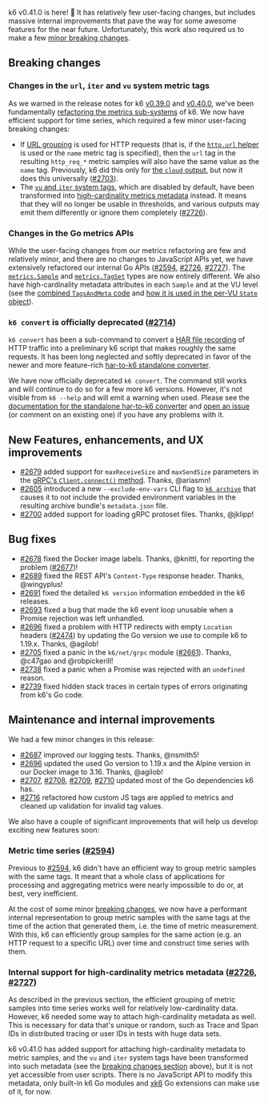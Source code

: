 k6 v0.41.0 is here! :tada: It has relatively few user-facing changes, but includes massive internal improvements that pave the way for some awesome features for the near future. Unfortunately, this work also required us to make a few [minor breaking changes](#breaking-changes).

## Breaking changes

### Changes in the `url`, `iter` and `vu` system metric tags

As we warned in the release notes for k6 [v0.39.0](https://github.com/grafana/k6/blob/2fe2dd32b3827eeeeb3959aff63a6b402aab0a5a/release%20notes/v0.39.0.md#roadmap-and-future-plans) and [v0.40.0](https://github.com/grafana/k6/blob/2fe2dd32b3827eeeeb3959aff63a6b402aab0a5a/release%20notes/v0.40.0.md), we've been fundamentally [refactoring the metrics sub-systems](#metric-time-series) of k6. We now have efficient support for time series, which required a few minor user-facing breaking changes:

- If [URL grouping](https://k6.io/docs/using-k6/http-requests/#url-grouping) is used for HTTP requests (that is, if the [`http.url` helper](https://k6.io/docs/javascript-api/k6-http/urlurl/) is used or the `name` metric tag is specified), then the `url` tag in the resulting `http_req_*` metric samples will also have the same value as the `name` tag. Previously, k6 did this only for [the `cloud` output](https://k6.io/docs/results-output/real-time/cloud/), but now it does this universally ([#2703](https://github.com/grafana/k6/pull/2703)).
- The [`vu` and `iter` system tags](https://k6.io/docs/using-k6/tags-and-groups/#system-tags), which are disabled by default, have been transformed into [high-cardinality metrics metadata](#internal-support-for-high-cardinality-metrics-metadata) instead. It means that they will no longer be usable in thresholds, and various outputs may emit them differently or ignore them completely ([#2726](https://github.com/grafana/k6/pull/2726)).

### Changes in the Go metrics APIs

While the user-facing changes from our metrics refactoring are few and relatively minor, and there are no changes to JavaScript APIs yet, we have extensively refactored our internal Go APIs ([#2594](https://github.com/grafana/k6/pull/2594), [#2726](https://github.com/grafana/k6/pull/2726), [#2727](https://github.com/grafana/k6/pull/2727)). The [`metrics.Sample`](https://github.com/grafana/k6/blob/2fe2dd32b3827eeeeb3959aff63a6b402aab0a5a/metrics/sample.go#L11-L33) and [`metrics.TagSet`](https://github.com/grafana/k6/blob/2fe2dd32b3827eeeeb3959aff63a6b402aab0a5a/metrics/tags.go#L16-L157) types are now entirely different. We also have high-cardinality metadata attributes in each `Sample` and at the VU level (see the [combined `TagsAndMeta` code](https://github.com/grafana/k6/blob/2fe2dd32b3827eeeeb3959aff63a6b402aab0a5a/metrics/tags.go#L159-L231) and [how it is used in the per-VU `State` object](https://github.com/grafana/k6/blob/2fe2dd32b3827eeeeb3959aff63a6b402aab0a5a/lib/vu_state.go#L83-L119)).

### `k6 convert` is officially deprecated ([#2714](https://github.com/grafana/k6/pull/2714))

`k6 convert` has been a sub-command to convert a [HAR file recording](https://en.wikipedia.org/wiki/HAR_(file_format)) of HTTP traffic into a preliminary k6 script that makes roughly the same requests. It has been long neglected and softly deprecated in favor of the newer and more feature-rich [har-to-k6 standalone converter](https://github.com/grafana/har-to-k6).

We have now officially deprecated `k6 convert`. The command still works and will continue to do so for a few more k6 versions. However, it's not visible from `k6 --help` and will emit a warning when used. Please see the [documentation for the standalone har-to-k6 converter](https://k6.io/docs/test-authoring/recording-a-session/har-converter/) and [open an issue](https://github.com/grafana/har-to-k6/issues) (or comment on an existing one) if you have any problems with it.

## New Features, enhancements, and UX improvements

- [#2679](https://github.com/grafana/k6/pull/2679) added support for `maxReceiveSize` and `maxSendSize` parameters in the [gRPC's `Client.connect()` method](https://k6.io/docs/javascript-api/k6-net-grpc/client/client-connect/). Thanks, @ariasmn!
- [#2605](https://github.com/grafana/k6/pull/2605) introduced a new `--exclude-env-vars` CLI flag to [`k6 archive`](https://k6.io/docs/misc/archive-command/) that causes it to not include the provided environment variables in the resulting archive bundle's `metadata.json` file.
- [#2700](https://github.com/grafana/k6/issues/2700) added support for loading gRPC protoset files. Thanks, @jklipp!

## Bug fixes

- [#2678](https://github.com/grafana/k6/pull/2678) fixed the Docker image labels. Thanks, @knittl, for reporting the problem ([#2677](https://github.com/grafana/k6/issues/2677))!
- [#2689](https://github.com/grafana/k6/pull/2689) fixed the REST API's `Content-Type` response header. Thanks, @wingyplus!
- [#2691](https://github.com/grafana/k6/pull/2691) fixed the detailed `k6 version` information embedded in the k6 releases.
- [#2693](https://github.com/grafana/k6/pull/2693) fixed a bug that made the k6 event loop unusable when a Promise rejection was left unhandled.
- [#2696](https://github.com/grafana/k6/pull/2696) fixed a problem with HTTP redirects with empty `Location` headers ([#2474](https://github.com/grafana/k6/issues/2474)) by updating the Go version we use to compile k6 to 1.19.x. Thanks, @agilob!
- [#2705](https://github.com/grafana/k6/pull/2705) fixed a panic in the `k6/net/grpc` module ([#2661](https://github.com/grafana/k6/issues/2661)). Thanks, @c47gao and @robpickerill!
- [#2738](https://github.com/grafana/k6/pull/2738) fixed a panic when a Promise was rejected with an `undefined` reason.
- [#2739](https://github.com/grafana/k6/pull/2739) fixed hidden stack traces in certain types of errors originating from k6's Go code.

## Maintenance and internal improvements

We had a few minor changes in this release:

- [#2687](https://github.com/grafana/k6/pull/2687) improved our logging tests. Thanks, @nsmith5!
- [#2696](https://github.com/grafana/k6/pull/2696) updated the used Go version to 1.19.x and the Alpine version in our Docker image to 3.16. Thanks, @agilob!
- [#2707](https://github.com/grafana/k6/pull/2707), [#2708](https://github.com/grafana/k6/pull/2708), [#2709](https://github.com/grafana/k6/pull/2709), [#2710](https://github.com/grafana/k6/pull/2710) updated most of the Go dependencies k6 has.
- [#2716](https://github.com/grafana/k6/pull/2716) refactored how custom JS tags are applied to metrics and cleaned up validation for invalid tag values.

We also have a couple of significant improvements that will help us develop exciting new features soon:

### Metric time series ([#2594](https://github.com/grafana/k6/pull/2594))

Previous to [#2594](https://github.com/grafana/k6/pull/2594), k6 didn't have an efficient way to group metric samples with the same tags. It meant that a whole class of applications for processing and aggregating metrics were nearly impossible to do or, at best, very inefficient.

At the cost of some minor [breaking changes](#breaking-changes), we now have a performant internal representation to group metric samples with the same tags at the time of the action that generated them, i.e. the time of metric measurement. With this, k6 can efficiently group samples for the same action (e.g. an HTTP request to a specific URL) over time and construct time series with them.

### Internal support for high-cardinality metrics metadata ([#2726](https://github.com/grafana/k6/pull/2726), [#2727](https://github.com/grafana/k6/pull/2727))

As described in the previous section, the efficient grouping of metric samples into time series works well for relatively low-cardinality data. However, k6 needed some way to attach high-cardinality metadata as well. This is necessary for data that's unique or random, such as Trace and Span IDs in distributed tracing or user IDs in tests with huge data sets.

k6 v0.41.0 has added support for attaching high-cardinality metadata to metric samples, and the `vu` and `iter` system tags have been transformed into such metadata (see the [breaking changes section](#breaking-changes) above), but it is not yet accessible from user scripts. There is no JavaScript API to modify this metadata, only built-in k6 Go modules and [xk6](https://github.com/grafana/xk6) Go extensions can make use of it, for now.
